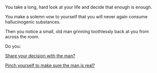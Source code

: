 You take a long, hard look at your life and decide that enough is enough.

You make a solemn vow to yourself that you will never again consume hallucinogenic substances.

Then you notice a small, old man grinning toothlessly back at you from across the room.

Do you:

[Share your decision with the man?](engage-man/engage-man.md)

[Pinch yourself to make sure the man is real?](../pinch/pinch.md)
